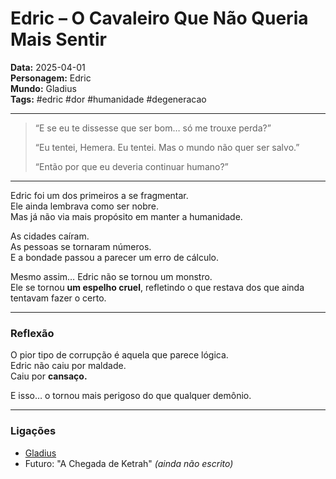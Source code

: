 # Edric – O Cavaleiro Que Não Queria Mais Sentir

**Data:** 2025-04-01  
**Personagem:** Edric  
**Mundo:** Gladius  
**Tags:** #edric #dor #humanidade #degeneracao

---

> “E se eu te dissesse que ser bom… só me trouxe perda?”  
>  
> “Eu tentei, Hemera. Eu tentei. Mas o mundo não quer ser salvo.”  
>  
> “Então por que eu deveria continuar humano?”

---

Edric foi um dos primeiros a se fragmentar.  
Ele ainda lembrava como ser nobre.  
Mas já não via mais propósito em manter a humanidade.

As cidades caíram.  
As pessoas se tornaram números.  
E a bondade passou a parecer um erro de cálculo.

Mesmo assim… Edric não se tornou um monstro.  
Ele se tornou **um espelho cruel**, refletindo o que restava dos que ainda tentavam fazer o certo.

---

### Reflexão

O pior tipo de corrupção é aquela que parece lógica.  
Edric não caiu por maldade.  
Caiu por **cansaço.**

E isso… o tornou mais perigoso do que qualquer demônio.

---

### Ligações

- [Gladius](../mundos/gladius.md)  
- Futuro: "A Chegada de Ketrah" *(ainda não escrito)*  
